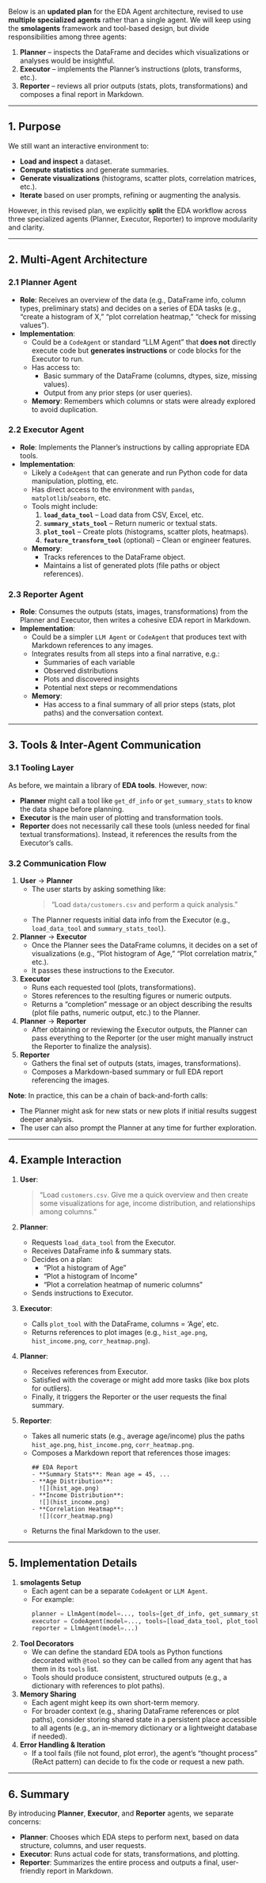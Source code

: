 Below is an **updated plan** for the EDA Agent architecture, revised to use **multiple specialized agents** rather than a single agent. We will keep using the **smolagents** framework and tool-based design, but divide responsibilities among three agents:

1. **Planner** – inspects the DataFrame and decides which visualizations or analyses would be insightful.
2. **Executor** – implements the Planner’s instructions (plots, transforms, etc.).
3. **Reporter** – reviews all prior outputs (stats, plots, transformations) and composes a final report in Markdown.

---

## 1. Purpose

We still want an interactive environment to:
- **Load and inspect** a dataset.
- **Compute statistics** and generate summaries.
- **Generate visualizations** (histograms, scatter plots, correlation matrices, etc.).
- **Iterate** based on user prompts, refining or augmenting the analysis.

However, in this revised plan, we explicitly **split** the EDA workflow across three specialized agents (Planner, Executor, Reporter) to improve modularity and clarity.

---

## 2. Multi-Agent Architecture

### 2.1 Planner Agent

- **Role**: Receives an overview of the data (e.g., DataFrame info, column types, preliminary stats) and decides on a series of EDA tasks (e.g., “create a histogram of X,” “plot correlation heatmap,” “check for missing values”).
- **Implementation**: 
  - Could be a `CodeAgent` or standard “LLM Agent” that **does not** directly execute code but **generates instructions** or code blocks for the Executor to run.
  - Has access to: 
    - Basic summary of the DataFrame (columns, dtypes, size, missing values).
    - Output from any prior steps (or user queries).
  - **Memory**: Remembers which columns or stats were already explored to avoid duplication.  

### 2.2 Executor Agent

- **Role**: Implements the Planner’s instructions by calling appropriate EDA tools.
- **Implementation**: 
  - Likely a `CodeAgent` that can generate and run Python code for data manipulation, plotting, etc.
  - Has direct access to the environment with `pandas`, `matplotlib`/`seaborn`, etc.
  - Tools might include:
    1. **`load_data_tool`** – Load data from CSV, Excel, etc.  
    2. **`summary_stats_tool`** – Return numeric or textual stats.  
    3. **`plot_tool`** – Create plots (histograms, scatter plots, heatmaps).  
    4. **`feature_transform_tool`** (optional) – Clean or engineer features.  
  - **Memory**: 
    - Tracks references to the DataFrame object.
    - Maintains a list of generated plots (file paths or object references).  

### 2.3 Reporter Agent

- **Role**: Consumes the outputs (stats, images, transformations) from the Planner and Executor, then writes a cohesive EDA report in Markdown.
- **Implementation**: 
  - Could be a simpler `LLM Agent` or `CodeAgent` that produces text with Markdown references to any images.
  - Integrates results from all steps into a final narrative, e.g.:
    - Summaries of each variable
    - Observed distributions
    - Plots and discovered insights
    - Potential next steps or recommendations
  - **Memory**: 
    - Has access to a final summary of all prior steps (stats, plot paths) and the conversation context.

---

## 3. Tools & Inter-Agent Communication

### 3.1 Tooling Layer

As before, we maintain a library of **EDA tools**. However, now:
- **Planner** might call a tool like `get_df_info` or `get_summary_stats` to know the data shape before planning.
- **Executor** is the main user of plotting and transformation tools.
- **Reporter** does not necessarily call these tools (unless needed for final textual transformations). Instead, it references the results from the Executor’s calls.

### 3.2 Communication Flow

1. **User** → **Planner**  
   - The user starts by asking something like:  
     > “Load `data/customers.csv` and perform a quick analysis.”  
   - The Planner requests initial data info from the Executor (e.g., `load_data_tool` and `summary_stats_tool`).
2. **Planner** → **Executor**  
   - Once the Planner sees the DataFrame columns, it decides on a set of visualizations (e.g., “Plot histogram of Age,” “Plot correlation matrix,” etc.).
   - It passes these instructions to the Executor.
3. **Executor**  
   - Runs each requested tool (plots, transformations).
   - Stores references to the resulting figures or numeric outputs.
   - Returns a “completion” message or an object describing the results (plot file paths, numeric output, etc.) to the Planner.
4. **Planner** → **Reporter**  
   - After obtaining or reviewing the Executor outputs, the Planner can pass everything to the Reporter (or the user might manually instruct the Reporter to finalize the analysis).
5. **Reporter**  
   - Gathers the final set of outputs (stats, images, transformations).
   - Composes a Markdown-based summary or full EDA report referencing the images.

**Note**: In practice, this can be a chain of back-and-forth calls:
- The Planner might ask for new stats or new plots if initial results suggest deeper analysis.
- The user can also prompt the Planner at any time for further exploration.

---

## 4. Example Interaction

1. **User**:  
   > “Load `customers.csv`. Give me a quick overview and then create some visualizations for age, income distribution, and relationships among columns.”

2. **Planner**:  
   - Requests `load_data_tool` from the Executor.
   - Receives DataFrame info & summary stats.
   - Decides on a plan:
     - “Plot a histogram of Age”  
     - “Plot a histogram of Income”  
     - “Plot a correlation heatmap of numeric columns”  
   - Sends instructions to Executor.

3. **Executor**:  
   - Calls `plot_tool` with the DataFrame, columns = ‘Age’, etc.
   - Returns references to plot images (e.g., `hist_age.png`, `hist_income.png`, `corr_heatmap.png`).

4. **Planner**:  
   - Receives references from Executor.
   - Satisfied with the coverage or might add more tasks (like box plots for outliers).
   - Finally, it triggers the Reporter or the user requests the final summary.

5. **Reporter**:  
   - Takes all numeric stats (e.g., average age/income) plus the paths `hist_age.png`, `hist_income.png`, `corr_heatmap.png`.
   - Composes a Markdown report that references those images:
     ```
     ## EDA Report
     - **Summary Stats**: Mean age = 45, ...
     - **Age Distribution**:
       ![](hist_age.png)
     - **Income Distribution**:
       ![](hist_income.png)
     - **Correlation Heatmap**:
       ![](corr_heatmap.png)
     ```
   - Returns the final Markdown to the user.

---

## 5. Implementation Details

1. **smolagents Setup**  
   - Each agent can be a separate `CodeAgent` or `LLM Agent`.
   - For example:
     ```python
     planner = LlmAgent(model=..., tools=[get_df_info, get_summary_stats]) 
     executor = CodeAgent(model=..., tools=[load_data_tool, plot_tool, feature_transform_tool]) 
     reporter = LlmAgent(model=...)
     ```
2. **Tool Decorators**  
   - We can define the standard EDA tools as Python functions decorated with `@tool` so they can be called from any agent that has them in its `tools` list.
   - Tools should produce consistent, structured outputs (e.g., a dictionary with references to plot paths).
3. **Memory Sharing**  
   - Each agent might keep its own short-term memory. 
   - For broader context (e.g., sharing DataFrame references or plot paths), consider storing shared state in a persistent place accessible to all agents (e.g., an in-memory dictionary or a lightweight database if needed).
4. **Error Handling & Iteration**  
   - If a tool fails (file not found, plot error), the agent’s “thought process” (ReAct pattern) can decide to fix the code or request a new path.

---

## 6. Summary

By introducing **Planner**, **Executor**, and **Reporter** agents, we separate concerns:

- **Planner**: Chooses which EDA steps to perform next, based on data structure, columns, and user requests.  
- **Executor**: Runs actual code for stats, transformations, and plotting.  
- **Reporter**: Summarizes the entire process and outputs a final, user-friendly report in Markdown.
